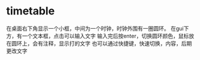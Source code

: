 # timetable

在桌面右下角显示一个小框，中间为一个时钟，时钟外围有一圈圆环。
在gui下方，有一个文本框，点击可以输入文字
输入完后按enter，切换圆环颜色，鼠标放在圆环上，会有注释，显示打的文字
也可以通过快捷键，快速切换，内容，后期更改文字
